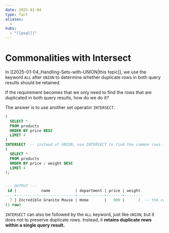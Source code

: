 ```yaml
---
date: 2025-01-04
type: fact
aliases:
  -
hubs:
  - "[[psql]]"
---
```


# Commonalities with Intersect

In [[2025-01-04_Handling-Sets-with-UNION|this topic]], we use the keyword `ALL` after `UNION` to determine whether duplicate rows in both query results should be retained.

If the requirement becomes that we only need to find the rows that are duplicated in both query results, how do we do it?

The answer is to use another set operator `INTERSECT`.

```sql
(
  SELECT * 
  FROM products
  ORDER BY price DESC
  LIMIT 4
)
INTERSECT  -- instead of UNION, use INTERSECT to find the common rows in both query results
(
  SELECT * 
  FROM products
  ORDER BY price / weight DESC
  LIMIT 4
);


--- OUTPUT ---
 id |           name           | department | price | weight 
----+--------------------------+------------+-------+--------
  7 | Incredible Granite Mouse | Home       |   989 |      2  -- the common row in both query results
(1 row)
```

`INTERSECT` can also be followed by the `ALL` keyword, just like `UNION`, but it does not to preserve duplicate rows. Instead, it **retains duplicate rows within a single query result.**


